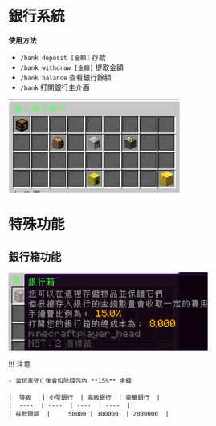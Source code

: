 # 銀行系統

**使用方法**  
- `/bank deposit [金額]` 存款 
- `/bank withdraw [金額]` 提取金額
- `/bank balance` 查看銀行餘額 
- ``/bank`` 打開銀行主介面  


![image](/image/bank.png)

# 特殊功能

## **銀行箱功能**

![image](/image/save.png)    

!!! 注意

    - 當玩家死亡後會扣除錢包內 **15%** 金錢

    |  等級   | 小型銀行  | 高級銀行  | 豪華銀行  |
    |  ----  | ----  | ----  | ----  |
    | 存款限額  |     50000 | 100000  | 2000000  |
